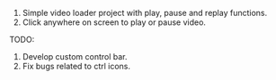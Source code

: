 1. Simple video loader project with play, pause and replay functions.
2. Click anywhere on screen to play or pause video.

TODO:

1. Develop custom control bar.
2. Fix bugs related to ctrl icons.
